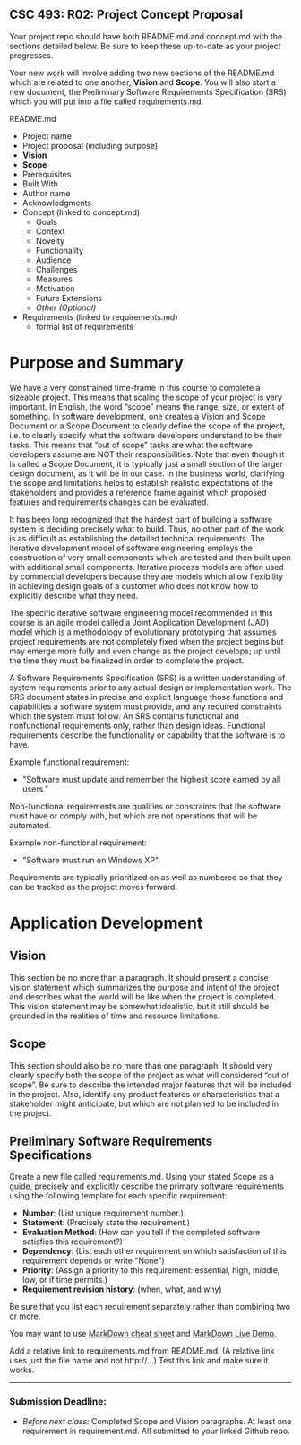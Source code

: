 ## CSC 493: R02: Project Concept Proposal

Your project repo should have both README.md and concept.md with the sections detailed below. Be sure to keep these up-to-date as your project progresses.

Your new work will involve adding two new sections of the README.md which are related to one another, **Vision** and **Scope**. You will also start a new document, the Preliminary Software Requirements Specification (SRS) which you will put into a file called requirements.md.

README.md
- Project name
- Project proposal (including purpose)
- **Vision**
- **Scope**
- Prerequisites
- Built With
- Author name
- Acknowledgments
- Concept (linked to concept.md)
    - Goals
    - Context
    - Novelty
    - Functionality
    - Audience
    - Challenges
    - Measures
    - Motivation
    - Future Extensions
    - *Other (Optional)*
- Requirements (linked to requirements.md)
  - formal list of requirements

# Purpose and Summary

We have a very constrained time-frame in this course to complete a sizeable project. This means that
scaling the scope of your project is very important. In English, the word “scope” means the range, size,
or extent of something. In software development, one creates a Vision and Scope Document or a Scope
Document to clearly define the scope of the project, i.e. to clearly specify what the software developers
understand to be their tasks. This means that “out of scope” tasks are what the software developers
assume are NOT their responsibilities. Note that even though it is called a Scope Document, it is
typically just a small section of the larger design document, as it will be in our case. In the business world, clarifying the scope and limitations helps to establish realistic expectations of the stakeholders and
provides a reference frame against which proposed features and requirements changes can be evaluated.

It has been long recognized that the hardest part of building a software system is deciding precisely what
to build. Thus, no other part of the work is as difficult as establishing the detailed technical
requirements. The iterative development model of software engineering employs the construction of
very small components which are tested and then built upon with additional small components. Iterative
process models are often used by commercial developers because they are models which allow
flexibility in achieving design goals of a customer who does not know how to explicitly describe what
they need.

The specific iterative software engineering model recommended in this course is an agile model called a Joint Application Development (JAD) model which is a methodology of evolutionary prototyping that
assumes project requirements are not completely fixed when the project begins but may emerge more
fully and even change as the project develops; up until the time they must be finalized in order to
complete the project.

A Software Requirements Specification (SRS) is a written understanding of system requirements prior
to any actual design or implementation work. The SRS document states in precise and explicit language
those functions and capabilities a software system must provide, and any required constraints which the
system must follow. An SRS contains functional and nonfunctional requirements only, rather than
design ideas. Functional requirements describe the functionality or capability that the software is to
have.

Example functional requirement:  
  - "Software must update and remember the highest score earned by all users."

Non-functional requirements are qualities or constraints that the software must have or
comply with, but which are not operations that will be automated.

Example non-functional requirement:
  - "Software must run on Windows XP".

Requirements are typically prioritized on as well as numbered so
that they can be tracked as the project moves forward.

# Application Development

## Vision
This section be no more than a paragraph.
It should present a concise vision statement which summarizes the purpose and intent of the project and describes what the world will be like
when the project is completed. This vision statement may be somewhat idealistic, but it still should be grounded in the realities of time and resource limitations.

## Scope
This section should also be no more than one paragraph. It should very clearly specify both the scope of the project
as what will considered “out of scope”. Be sure to describe the intended major features that
will be included in the project. Also, identify any product features or characteristics that a
stakeholder might anticipate, but which are not planned to be included in the project.

## Preliminary Software Requirements Specifications

Create a new file called requirements.md.
Using your stated Scope as a guide, precisely and explicitly describe the primary software requirements using the following template for each specific requirement:

  - **Number**: (List unique requirement number.)
  - **Statement**: (Precisely state the requirement.)
  - **Evaluation Method**: (How can you tell if the completed software satisfies this requirement?)
  - **Dependency**: (List each other requirement on which satisfaction of this requirement depends or write "None")
  - **Priority**: (Assign a priority to this requirement: essential, high, middle, low, or if time permits.)
  - **Requirement revision history**: (when, what, and why)

Be sure that you list each requirement separately rather than combining two or more.

You may want to use [MarkDown cheat sheet](https://github.com/adam-p/markdown-here/wiki/Markdown-Here-Cheatsheet) and [MarkDown Live Demo](http://www.markdown-here.com/livedemo.html).

Add a relative link to requirements.md from README.md. (A relative link uses just the file name and not http://...) Test this link and make sure it works.

---
### Submission Deadline:
- *Before next class:* Completed Scope and Vision paragraphs. At least one requirement in requirement.md. All submitted to your linked Github repo.
